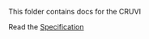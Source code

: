This folder contains docs for the CRUVI

Read the [Specification](https://github.com/micro-FPGA/CRUVI/blob/master/docs/CRUVI_Specification.pdf)
